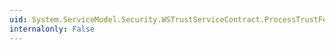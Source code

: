 ```yaml
---
uid: System.ServiceModel.Security.WSTrustServiceContract.ProcessTrustFeb2005CancelResponse(System.ServiceModel.Channels.Message)
internalonly: False
---
```

